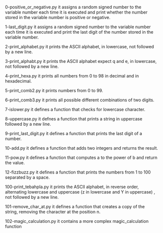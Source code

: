 0-positive_or_negative.py
it assigns a random signed number to the variable number each time it is executed and print whether the number stored in the variable number is positive or negative.

1-last_digit.py
it assigns a random signed number to the variable number each time it is executed and print the last digit of the number stored in the variable number.

2-print_alphabet.py
it prints the ASCII alphabet, in lowercase, not followed by a new line.

3-print_alphabt.py
it prints the ASCII alphabet expect q and e, in lowercase, not followed by a new line.

4-print_hexa.py
it prints all numbers from 0 to 98 in decimal and in hexadecimal.

5-print_comb2.py
it prints numbers from 0 to 99.

6-print_comb3.py
it prints all possible different combinations of two digits.

7-islower.py
it defines a function that checks for lowercase character.

8-uppercase.py
it defnes a function that prints a string in uppercase followed by a new line.

9-print_last_digit.py
it defines a function that prints the last digit of a number.

10-add.py
it defines a function that adds two integers and returns the result.

11-pow.py
it defines a function that computes a to the power of b and return the value.

12-fizzbuzz.py
it defines a function that prints the numbers from 1 to 100 separated by a space.

100-print_tebahpla.py
it prints the ASCII alphabet, in reverse order, alternating lowercase and uppercase (z in lowercase and Y in uppercase) , not followed by a new line.

101-remove_char_at.py
it defines a function that creates a copy of the string, removing the character at the position n.

102-magic_calculation.py
it contains a more complex magic_calculation function
